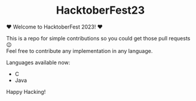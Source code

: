 <h1 align="middle"> HacktoberFest23 </h1>

❤️ Welcome to HacktoberFest 2023! ❤️

This is a repo for simple contributions so you could get those pull requests 😉 <br />
Feel free to contribute any implementation in any language.

Languages available now:
- C
- Java

Happy Hacking!
